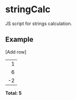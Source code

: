 # stringCalc
JS script for strings calculation.

## Example

[Add row]

|          |
| --------:|
| 1        |
| 6        |
| -2       |

**Total: 5**
